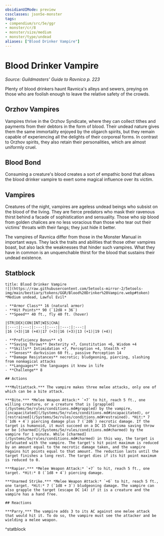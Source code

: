 ```yaml
---
obsidianUIMode: preview
cssclasses: json5e-monster
tags:
- compendium/src/5e/ggr
- monster/cr/8
- monster/size/medium
- monster/type/undead
aliases: ["Blood Drinker Vampire"]
---
```

# Blood Drinker Vampire
*Source: Guildmasters' Guide to Ravnica p. 223*  

Plenty of blood drinkers haunt Ravnica's alleys and sewers, preying on those who are foolish enough to leave the relative safety of the crowds.

## Orzhov Vampires

Vampires thrive in the Orzhov Syndicate, where they can collect tithes and payments from their debtors in the form of blood. Their undead nature gives them the same immortality enjoyed by the oligarch spirits, but they remain capable of experiencing all the delights of their corporeal forms. In contrast to Orzhov spirits, they also retain their personalities, which are almost uniformly cruel.

## Blood Bond

Consuming a creature's blood creates a sort of empathic bond that allows the blood drinker vampire to exert some magical influence over its victim.

## Vampires

Creatures of the night, vampires are ageless undead beings who subsist on the blood of the living. They are fierce predators who mask their ravenous thirst behind a facade of sophistication and sensuality. Those who sip blood from golden chalices are no less voracious than those who tear out their victims' throats with their fangs; they just hide it better.

The vampires of Ravnica differ from those in the Monster Manual in important ways. They lack the traits and abilities that those other vampires boast, but also lack the weaknesses that hinder such vampires. What they have in common is an unquenchable thirst for the blood that sustains their undead existence.

## Statblock

```ad-statblock
title: Blood Drinker Vampire
![](https://raw.githubusercontent.com/5etools-mirror-2/5etools-img/main/bestiary/tokens/GGR/Blood%20Drinker%20Vampire.webp#token)
*Medium undead, Lawful Evil*

- **Armor Class** 16 (natural armor)
- **Hit Points** 90 (`12d8 + 36`)
- **Speed** 40 ft., fly 40 ft. (hover)

|STR|DEX|CON|INT|WIS|CHA|
|:---:|:---:|:---:|:---:|:---:|:---:|
|16 (+3)|18 (+4)|17 (+3)|16 (+3)|13 (+1)|19 (+4)|

- **Proficiency Bonus** +3
- **Saving Throws** Dexterity +7, Constitution +6, Wisdom +4
- **Skills** Intimidation +7, Perception +4, Stealth +7
- **Senses** darkvision 60 ft., passive Perception 14
- **Damage Resistances** necrotic; bludgeoning, piercing, slashing from nonmagical attacks
- **Languages** the languages it knew in life
- **Challenge** 8

## Actions

***Multiattack.*** The vampire makes three melee attacks, only one of which can be a bite attack.

***Bite.*** *Melee Weapon Attack:* `+7` to hit, reach 5 ft., one willing creature, or a creature that is [grappled](/Systems/5e/rules/conditions.md#grappled) by the vampire, [incapacitated](/Systems/5e/rules/conditions.md#incapacitated), or [restrained](/Systems/5e/rules/conditions.md#restrained). *Hit:* 7 (`1d6 + 4`) piercing damage plus 7 (`2d6`) necrotic damage. If the target is humanoid, it must succeed on a DC 15 Charisma saving throw or be [charmed](/Systems/5e/rules/conditions.md#charmed) by the vampire for 1 minute. While [charmed](/Systems/5e/rules/conditions.md#charmed) in this way, the target is infatuated with the vampire. The target's hit point maximum is reduced by an amount equal to the necrotic damage taken, and the vampire regains hit points equal to that amount. The reduction lasts until the target finishes a long rest. The target dies if its hit point maximum is reduced to 0.

***Rapier.*** *Melee Weapon Attack:* `+7` to hit, reach 5 ft., one target. *Hit:* 8 (`1d8 + 4`) piercing damage.

***Unarmed Strike.*** *Melee Weapon Attack:* `+6` to hit, reach 5 ft., one target. *Hit:* 7 (`1d8 + 3`) bludgeoning damage. The vampire can also grapple the target (escape DC 14) if it is a creature and the vampire has a hand free.

## Reactions

***Parry.*** The vampire adds 3 to its AC against one melee attack that would hit it. To do so, the vampire must see the attacker and be wielding a melee weapon.
```
^statblock
